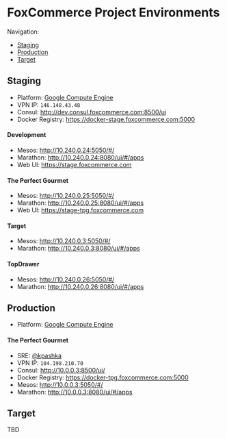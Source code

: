 # FoxCommerce Project Environments

Navigation:
* [Staging](#staging)
* [Production](#production)
* [Target](#target)

## Staging

* Platform: [Google Compute Engine](https://console.cloud.google.com/compute/instances?project=foxcomm-staging&authuser=1)
* VPN IP: `146.148.43.48`
* Consul: http://dev.consul.foxcommerce.com:8500/ui
* Docker Registry: https://docker-stage.foxcommerce.com:5000

#### Development

* Mesos: http://10.240.0.24:5050/#/
* Marathon: http://10.240.0.24:8080/ui/#/apps
* Web UI: https://stage.foxcommerce.com

#### The Perfect Gourmet

* Mesos: http://10.240.0.25:5050/#/
* Marathon: http://10.240.0.25:8080/ui/#/apps
* Web UI: https://stage-tpg.foxcommerce.com

#### Target

* Mesos: http://10.240.0.3:5050/#/
* Marathon: http://10.240.0.3:8080/ui/#/apps

#### TopDrawer

* Mesos: http://10.240.0.26:5050/#/
* Marathon: http://10.240.0.26:8080/ui/#/apps

## Production

* Platform: [Google Compute Engine](https://console.cloud.google.com/compute/instances?project=foxcommerce-production-shared&authuser=1)

#### The Perfect Gourmet

* SRE: [@kpashka](https://github.com/kpashka)
* VPN IP: `104.198.210.70`
* Consul: http://10.0.0.3:8500/ui/
* Docker Registry: https://docker-tpg.foxcommerce.com:5000
* Mesos: http://10.0.0.3:5050/#/
* Marathon: http://10.0.0.3:8080/ui/#/apps

## Target

TBD
